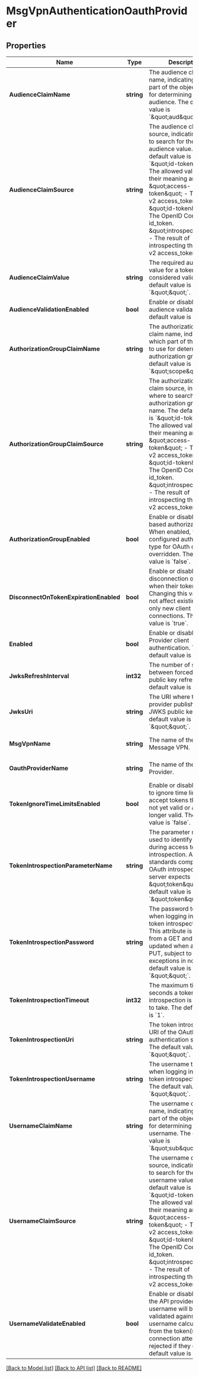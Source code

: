 # MsgVpnAuthenticationOauthProvider

## Properties
Name | Type | Description | Notes
------------ | ------------- | ------------- | -------------
**AudienceClaimName** | **string** | The audience claim name, indicating which part of the object to use for determining the audience. The default value is &#x60;\&quot;aud\&quot;&#x60;. | [optional] [default to null]
**AudienceClaimSource** | **string** | The audience claim source, indicating where to search for the audience value. The default value is &#x60;\&quot;id-token\&quot;&#x60;. The allowed values and their meaning are:  &lt;pre&gt; \&quot;access-token\&quot; - The OAuth v2 access_token. \&quot;id-token\&quot; - The OpenID Connect id_token. \&quot;introspection\&quot; - The result of introspecting the OAuth v2 access_token. &lt;/pre&gt;  | [optional] [default to null]
**AudienceClaimValue** | **string** | The required audience value for a token to be considered valid. The default value is &#x60;\&quot;\&quot;&#x60;. | [optional] [default to null]
**AudienceValidationEnabled** | **bool** | Enable or disable audience validation. The default value is &#x60;false&#x60;. | [optional] [default to null]
**AuthorizationGroupClaimName** | **string** | The authorization group claim name, indicating which part of the object to use for determining the authorization group. The default value is &#x60;\&quot;scope\&quot;&#x60;. | [optional] [default to null]
**AuthorizationGroupClaimSource** | **string** | The authorization group claim source, indicating where to search for the authorization group name. The default value is &#x60;\&quot;id-token\&quot;&#x60;. The allowed values and their meaning are:  &lt;pre&gt; \&quot;access-token\&quot; - The OAuth v2 access_token. \&quot;id-token\&quot; - The OpenID Connect id_token. \&quot;introspection\&quot; - The result of introspecting the OAuth v2 access_token. &lt;/pre&gt;  | [optional] [default to null]
**AuthorizationGroupEnabled** | **bool** | Enable or disable OAuth based authorization. When enabled, the configured authorization type for OAuth clients is overridden. The default value is &#x60;false&#x60;. | [optional] [default to null]
**DisconnectOnTokenExpirationEnabled** | **bool** | Enable or disable the disconnection of clients when their tokens expire. Changing this value does not affect existing clients, only new client connections. The default value is &#x60;true&#x60;. | [optional] [default to null]
**Enabled** | **bool** | Enable or disable OAuth Provider client authentication. The default value is &#x60;false&#x60;. | [optional] [default to null]
**JwksRefreshInterval** | **int32** | The number of seconds between forced JWKS public key refreshing. The default value is &#x60;86400&#x60;. | [optional] [default to null]
**JwksUri** | **string** | The URI where the OAuth provider publishes its JWKS public keys. The default value is &#x60;\&quot;\&quot;&#x60;. | [optional] [default to null]
**MsgVpnName** | **string** | The name of the Message VPN. | [optional] [default to null]
**OauthProviderName** | **string** | The name of the OAuth Provider. | [optional] [default to null]
**TokenIgnoreTimeLimitsEnabled** | **bool** | Enable or disable whether to ignore time limits and accept tokens that are not yet valid or are no longer valid. The default value is &#x60;false&#x60;. | [optional] [default to null]
**TokenIntrospectionParameterName** | **string** | The parameter name used to identify the token during access token introspection. A standards compliant OAuth introspection server expects \&quot;token\&quot;. The default value is &#x60;\&quot;token\&quot;&#x60;. | [optional] [default to null]
**TokenIntrospectionPassword** | **string** | The password to use when logging into the token introspection URI. This attribute is absent from a GET and not updated when absent in a PUT, subject to the exceptions in note 4. The default value is &#x60;\&quot;\&quot;&#x60;. | [optional] [default to null]
**TokenIntrospectionTimeout** | **int32** | The maximum time in seconds a token introspection is allowed to take. The default value is &#x60;1&#x60;. | [optional] [default to null]
**TokenIntrospectionUri** | **string** | The token introspection URI of the OAuth authentication server. The default value is &#x60;\&quot;\&quot;&#x60;. | [optional] [default to null]
**TokenIntrospectionUsername** | **string** | The username to use when logging into the token introspection URI. The default value is &#x60;\&quot;\&quot;&#x60;. | [optional] [default to null]
**UsernameClaimName** | **string** | The username claim name, indicating which part of the object to use for determining the username. The default value is &#x60;\&quot;sub\&quot;&#x60;. | [optional] [default to null]
**UsernameClaimSource** | **string** | The username claim source, indicating where to search for the username value. The default value is &#x60;\&quot;id-token\&quot;&#x60;. The allowed values and their meaning are:  &lt;pre&gt; \&quot;access-token\&quot; - The OAuth v2 access_token. \&quot;id-token\&quot; - The OpenID Connect id_token. \&quot;introspection\&quot; - The result of introspecting the OAuth v2 access_token. &lt;/pre&gt;  | [optional] [default to null]
**UsernameValidateEnabled** | **bool** | Enable or disable whether the API provided username will be validated against the username calculated from the token(s); the connection attempt is rejected if they differ. The default value is &#x60;false&#x60;. | [optional] [default to null]

[[Back to Model list]](../README.md#documentation-for-models) [[Back to API list]](../README.md#documentation-for-api-endpoints) [[Back to README]](../README.md)

